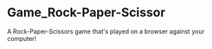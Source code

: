 # Game_Rock-Paper-Scissor

A Rock-Paper-Scissors game that's played on a browser against your computer!
